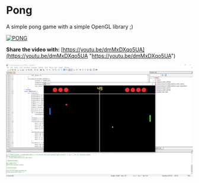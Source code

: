 # Pong
A simple pong game with a simple OpenGL library ;)

[![PONG](http://img.youtube.com/vi/dmMxDXqo5UA/0.jpg)](https://youtu.be/dmMxDXqo5UA)

**Share the video with:** [https://youtu.be/dmMxDXqo5UA](https://youtu.be/dmMxDXqo5UA "https://youtu.be/dmMxDXqo5UA")

![PONG](./ScreenShot.png "PONG")


